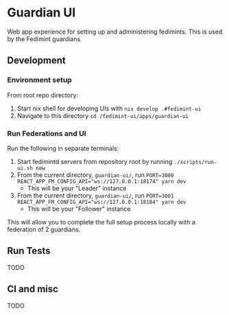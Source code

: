 # Guardian UI

Web app experience for setting up and administering fedimints. This is used by the Fedimint guardians

## Development

### Environment setup

From root repo directory:

1. Start nix shell for developing UIs with `nix develop .#fedimint-ui`
1. Navigate to this directory `cd /fedimint-ui/apps/guardian-ui`

### Run Federations and UI

Run the following in separate terminals:

1. Start fedimintd servers from repository root by running `./scripts/run-ui.sh new`
1. From the current directory, `guardian-ui/`, run `PORT=3000 REACT_APP_FM_CONFIG_API="ws://127.0.0.1:18174" yarn dev`
   - This will be your "Leader" instance
1. From the current directory, `guardian-ui/`, run `PORT=3001 REACT_APP_FM_CONFIG_API="ws://127.0.0.1:18184" yarn dev`
   - This will be your "Follower" instance

This will allow you to complete the full setup process locally with a federation of 2 guardians.

## Run Tests

TODO

## CI and misc

TODO
